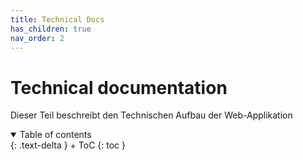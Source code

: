 ```yaml
---
title: Technical Docs
has_children: true
nav_order: 2
---
```


# Technical documentation

Dieser Teil beschreibt den Technischen Aufbau der Web-Applikation 

<details open markdown="block">
{: .text-delta }
<summary>Table of contents</summary>
+ ToC
{: toc }
</details>